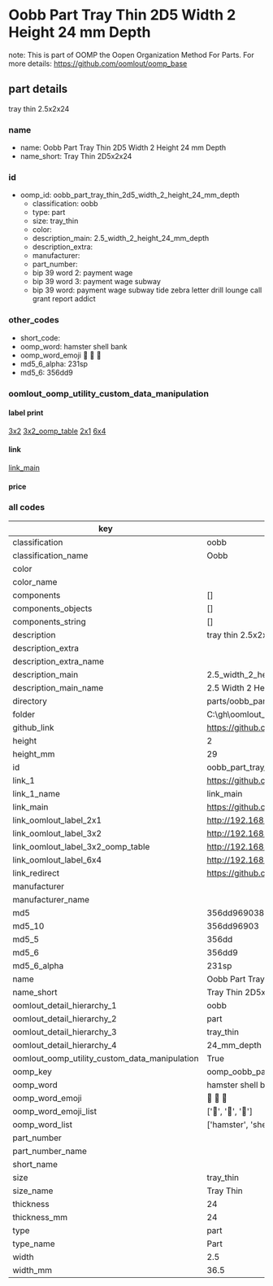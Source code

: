 # Oobb Part Tray Thin 2D5 Width 2 Height 24 mm Depth  

note: This is part of OOMP the Oopen Organization Method For Parts. For more details: https://github.com/oomlout/oomp_base

##  part details
  



tray thin 2.5x2x24



### name
* name: Oobb Part Tray Thin 2D5 Width 2 Height 24 mm Depth
* name_short: Tray Thin 2D5x2x24 
### id
* oomp_id: oobb_part_tray_thin_2d5_width_2_height_24_mm_depth
  * classification: oobb
  * type: part
  * size: tray_thin
  * color: 
  * description_main: 2.5_width_2_height_24_mm_depth
  * description_extra: 
  * manufacturer: 
  * part_number: 
  * bip 39 word 2: payment wage
  * bip 39 word 3: payment wage subway
  * bip 39 word: payment wage subway tide zebra letter drill lounge call grant report addict

### other_codes
* short_code: 
* oomp_word: hamster shell bank
* oomp_word_emoji :hamster: :shell: :bank:
* md5_6_alpha: 231sp
* md5_6: 356dd9






### oomlout_oomp_utility_custom_data_manipulation
#### label print
[3x2](http://192.168.1.245:1112/?label=oomp%20231sp)
[3x2_oomp_table](http://192.168.1.108:1112/?label=oomp%20231sp)
[2x1](http://192.168.1.242:1112/?label=oomp%20231sp)
[6x4](http://192.168.1.55:1112/?label=oomp%20231sp)    

#### link

[link_main](https://github.com/oomlout/oomlout_oobb_version_4_generated_parts/tree/main/navigation_oomp/oobb/part/tray_thin/2.5_width_2_height_24_mm_depth/part)                              

#### price







### all codes 
| key | value |  
| --- | --- |  
| classification | oobb |  
| classification_name | Oobb |  
| color |  |  
| color_name |  |  
| components | [] |  
| components_objects | [] |  
| components_string | [] |  
| description | tray thin 2.5x2x24 |  
| description_extra |  |  
| description_extra_name |  |  
| description_main | 2.5_width_2_height_24_mm_depth |  
| description_main_name | 2.5 Width 2 Height 24 mm Depth |  
| directory | parts/oobb_part_tray_thin_2d5_width_2_height_24_mm_depth |  
| folder | C:\gh\oomlout_oobb_version_4_generated_parts\parts\oobb_part_tray_thin_2d5_width_2_height_24_mm_depth |  
| github_link | https://github.com/oomlout/oomlout_oomp_part_src/tree/main/parts/oobb_part_tray_thin_2d5_width_2_height_24_mm_depth |  
| height | 2 |  
| height_mm | 29 |  
| id | oobb_part_tray_thin_2d5_width_2_height_24_mm_depth |  
| link_1 | https://github.com/oomlout/oomlout_oobb_version_4_generated_parts/tree/main/navigation_oomp/oobb/part/tray_thin/2.5_width_2_height_24_mm_depth/part |  
| link_1_name | link_main |  
| link_main | https://github.com/oomlout/oomlout_oobb_version_4_generated_parts/tree/main/navigation_oomp/oobb/part/tray_thin/2.5_width_2_height_24_mm_depth/part |  
| link_oomlout_label_2x1 | http://192.168.1.242:1112/?label=oomp%20231sp |  
| link_oomlout_label_3x2 | http://192.168.1.245:1112/?label=oomp%20231sp |  
| link_oomlout_label_3x2_oomp_table | http://192.168.1.108:1112/?label=oomp%20231sp |  
| link_oomlout_label_6x4 | http://192.168.1.55:1112/?label=oomp%20231sp |  
| link_redirect | https://github.com/oomlout/oomlout_oobb_version_4_generated_parts/tree/main/parts/oobb_tray_thin_2d5_02_24 |  
| manufacturer |  |  
| manufacturer_name |  |  
| md5 | 356dd9690384485e027fce1db07d8d0d |  
| md5_10 | 356dd96903 |  
| md5_5 | 356dd |  
| md5_6 | 356dd9 |  
| md5_6_alpha | 231sp |  
| name | Oobb Part Tray Thin 2D5 Width 2 Height 24 mm Depth |  
| name_short | Tray Thin 2D5x2x24  |  
| oomlout_detail_hierarchy_1 | oobb |  
| oomlout_detail_hierarchy_2 | part |  
| oomlout_detail_hierarchy_3 | tray_thin |  
| oomlout_detail_hierarchy_4 | 24_mm_depth |  
| oomlout_oomp_utility_custom_data_manipulation | True |  
| oomp_key | oomp_oobb_part_tray_thin_2d5_width_2_height_24_mm_depth |  
| oomp_word | hamster shell bank |  
| oomp_word_emoji | :hamster: :shell: :bank: |  
| oomp_word_emoji_list | [':hamster:', ':shell:', ':bank:'] |  
| oomp_word_list | ['hamster', 'shell', 'bank'] |  
| part_number |  |  
| part_number_name |  |  
| short_name |  |  
| size | tray_thin |  
| size_name | Tray Thin |  
| thickness | 24 |  
| thickness_mm | 24 |  
| type | part |  
| type_name | Part |  
| width | 2.5 |  
| width_mm | 36.5 |  
